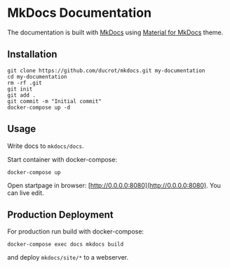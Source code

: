 # MkDocs Documentation

The documentation is built with [MkDocs](https://www.mkdocs.org/) 
using [Material for MkDocs](https://squidfunk.github.io/mkdocs-material/getting-started/) theme.

## Installation

```
git clone https://github.com/ducrot/mkdocs.git my-documentation
cd my-documentation
rm -rf .git
git init
git add .
git commit -m "Initial commit"
docker-compose up -d
```

## Usage

Write docs to `mkdocs/docs`.

Start container with docker-compose:

```
docker-compose up
```

Open startpage in browser: [http://0.0.0.0:8080](http://0.0.0.0:8080). You can live edit.


## Production Deployment

For production run build with docker-compose:

```
docker-compose exec docs mkdocs build
```

and deploy `mkdocs/site/*` to a webserver.
